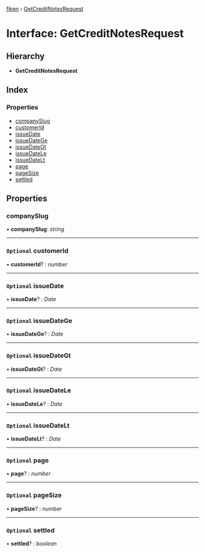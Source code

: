 [fiken](../README.md) › [GetCreditNotesRequest](getcreditnotesrequest.md)

# Interface: GetCreditNotesRequest

## Hierarchy

* **GetCreditNotesRequest**

## Index

### Properties

* [companySlug](getcreditnotesrequest.md#companyslug)
* [customerId](getcreditnotesrequest.md#optional-customerid)
* [issueDate](getcreditnotesrequest.md#optional-issuedate)
* [issueDateGe](getcreditnotesrequest.md#optional-issuedatege)
* [issueDateGt](getcreditnotesrequest.md#optional-issuedategt)
* [issueDateLe](getcreditnotesrequest.md#optional-issuedatele)
* [issueDateLt](getcreditnotesrequest.md#optional-issuedatelt)
* [page](getcreditnotesrequest.md#optional-page)
* [pageSize](getcreditnotesrequest.md#optional-pagesize)
* [settled](getcreditnotesrequest.md#optional-settled)

## Properties

###  companySlug

• **companySlug**: *string*

___

### `Optional` customerId

• **customerId**? : *number*

___

### `Optional` issueDate

• **issueDate**? : *Date*

___

### `Optional` issueDateGe

• **issueDateGe**? : *Date*

___

### `Optional` issueDateGt

• **issueDateGt**? : *Date*

___

### `Optional` issueDateLe

• **issueDateLe**? : *Date*

___

### `Optional` issueDateLt

• **issueDateLt**? : *Date*

___

### `Optional` page

• **page**? : *number*

___

### `Optional` pageSize

• **pageSize**? : *number*

___

### `Optional` settled

• **settled**? : *boolean*
